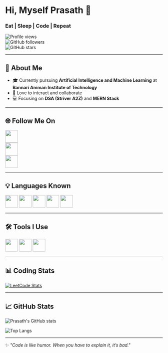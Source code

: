 # Hi, Myself Prasath 👋  
### Eat | Sleep | Code | Repeat  

![Profile views](https://komarev.com/ghpvc/?username=prasath-10&color=blue)  
![GitHub followers](https://img.shields.io/github/followers/prasath-10?label=Followers&style=social)  
![GitHub stars](https://img.shields.io/github/stars/prasath-10?label=Stars&style=social)  

---

## 🚀 About Me  
- 🎓 Currently pursuing **Artificial Intelligence and Machine Learning** at **Bannari Amman Institute of Technology**  
- 🤝 Love to interact and collaborate  
- 💻 Focusing on **DSA (Striver A2Z)** and **MERN Stack**  

---

## 🌐 Follow Me On  
[<img src="https://img.icons8.com/fluency/48/instagram-new.png" width="40"/>](https://www.instagram.com/_prasath_07/)  
[<img src="https://img.icons8.com/color/48/linkedin.png" width="40"/>](https://www.linkedin.com/in/prasath-s-046bb3329/)  
[<img src="https://img.icons8.com/material-rounded/48/github.png" width="40"/>](https://github.com/prasath-10)  

---

## 💡 Languages Known  
<img src="https://img.icons8.com/color/48/c-programming.png" width="40"/>  
<img src="https://img.icons8.com/color/48/java-coffee-cup-logo.png" width="40"/>  
<img src="https://img.icons8.com/color/48/javascript.png" width="40"/>  
<img src="https://img.icons8.com/color/48/html-5.png" width="40"/>  
<img src="https://img.icons8.com/color/48/css3.png" width="40"/>  

---

## 🛠️ Tools I Use  
<img src="https://img.icons8.com/color/48/visual-studio-code-2019.png" width="40"/>  
<img src="https://img.icons8.com/color/48/intellij-idea.png" width="40"/>  
<img src="https://img.icons8.com/color/48/git.png" width="40"/>  

---

## 📊 Coding Stats  
[![LeetCode Stats](https://leetcard.jacoblin.cool/PRASATH1007)](https://leetcode.com/PRASATH1007/)  

---

## 📈 GitHub Stats  
![Prasath's GitHub stats](https://github-readme-stats.vercel.app/api?username=prasath-10&show_icons=true&theme=tokyonight)  

![Top Langs](https://github-readme-stats.vercel.app/api/top-langs/?username=prasath-10&layout=compact&theme=tokyonight)  

---

✨ *"Code is like humor. When you have to explain it, it’s bad."*  
